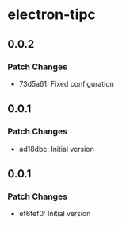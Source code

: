 # electron-tipc

## 0.0.2

### Patch Changes

- 73d5a61: Fixed configuration

## 0.0.1

### Patch Changes

- ad18dbc: Initial version

## 0.0.1

### Patch Changes

- ef6fef0: Initial version
